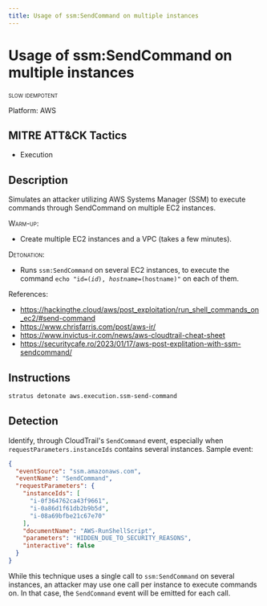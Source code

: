 ```yaml
---
title: Usage of ssm:SendCommand on multiple instances
---
```


# Usage of ssm:SendCommand on multiple instances

 <span class="smallcaps w3-badge w3-orange w3-round w3-text-sand" title="This attack technique might be slow to warm up or detonate">slow</span> 
 <span class="smallcaps w3-badge w3-blue w3-round w3-text-white" title="This attack technique can be detonated multiple times">idempotent</span> 

Platform: AWS

## MITRE ATT&CK Tactics


- Execution

## Description


Simulates an attacker utilizing AWS Systems Manager (SSM) to execute commands through SendCommand on multiple EC2 instances.

<span style="font-variant: small-caps;">Warm-up</span>:

- Create multiple EC2 instances and a VPC (takes a few minutes).

<span style="font-variant: small-caps;">Detonation</span>: 

- Runs <code>ssm:SendCommand</code> on several EC2 instances, to execute the command <code>echo "id=$(id), hostname=$(hostname)"</code> on each of them.

References:

- https://hackingthe.cloud/aws/post_exploitation/run_shell_commands_on_ec2/#send-command
- https://www.chrisfarris.com/post/aws-ir/
- https://www.invictus-ir.com/news/aws-cloudtrail-cheat-sheet
- https://securitycafe.ro/2023/01/17/aws-post-explitation-with-ssm-sendcommand/


## Instructions

```bash title="Detonate with Stratus Red Team"
stratus detonate aws.execution.ssm-send-command
```
## Detection


Identify, through CloudTrail's <code>SendCommand</code> event, especially when <code>requestParameters.instanceIds</code> contains several instances. Sample event:

```json
{
  "eventSource": "ssm.amazonaws.com",
  "eventName": "SendCommand",
  "requestParameters": {
    "instanceIds": [
      "i-0f364762ca43f9661",
      "i-0a86d1f61db2b9b5d",
      "i-08a69bfbe21c67e70"
    ],
    "documentName": "AWS-RunShellScript",
    "parameters": "HIDDEN_DUE_TO_SECURITY_REASONS",
    "interactive": false
  }
}
```

While this technique uses a single call to <code>ssm:SendCommand</code> on several instances, an attacker may use one call per instance to execute commands on. In that case, the <code>SendCommand</code> event will be emitted for each call.


